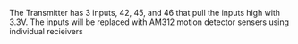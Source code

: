 The Transmitter has 3 inputs, 42, 45, and 46 that pull the inputs high with 3.3V. The inputs will be replaced with AM312 motion detector sensers using individual recieivers
